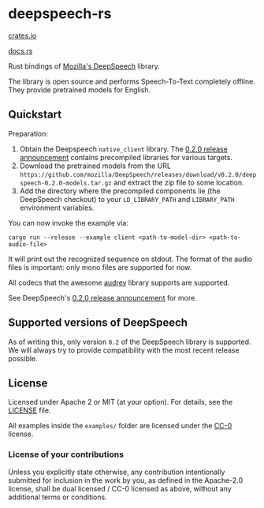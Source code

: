 # deepspeech-rs

[crates.io](https://crates.io/crates/deepspeech)

[docs.rs](https://docs.rs/deepspeech)

Rust bindings of [Mozilla's DeepSpeech](https://github.com/mozilla/DeepSpeech) library.

The library is open source and performs Speech-To-Text completely offline. They provide pretrained models for English.

## Quickstart

Preparation:

1. Obtain the Deepspeech `native_client` library. The [0.2.0 release announcement](https://github.com/mozilla/DeepSpeech/releases/tag/v0.2.0) contains precompiled libraries for various targets.
2. Download the pretrained models from the URL `https://github.com/mozilla/DeepSpeech/releases/download/v0.2.0/deepspeech-0.2.0-models.tar.gz` and extract the zip file to some location.
3. Add the directory where the precompiled components lie (the DeepSpeech checkout) to your `LD_LIBRARY_PATH` and `LIBRARY_PATH` environment variables.

You can now invoke the example via:

```
cargo run --release --example client <path-to-model-dir> <path-to-audio-file>
```

It will print out the recognized sequence on stdout. The format of the audio files is important: only mono files are supported for now.

All codecs that the awesome [audrey](https://github.com/RustAudio/audrey) library supports are supported.

See DeepSpeech's [0.2.0 release announcement](https://github.com/mozilla/DeepSpeech/releases/tag/v0.2.0) for more.

## Supported versions of DeepSpeech

As of writing this, only version `0.2` of the DeepSpeech library is supported.
We will always try to provide compatibility with the most recent release possible.

## License

Licensed under Apache 2 or MIT (at your option). For details, see the [LICENSE](LICENSE) file.

All examples inside the `examples/` folder are licensed under the
[CC-0](https://creativecommons.org/publicdomain/zero/1.0/) license.

### License of your contributions

Unless you explicitly state otherwise, any contribution intentionally submitted for
inclusion in the work by you, as defined in the Apache-2.0 license,
shall be dual licensed / CC-0 licensed as above, without any additional terms or conditions.
